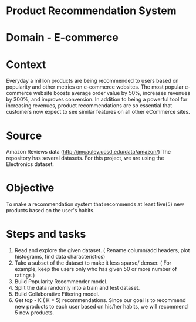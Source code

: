# Product Recommendation System  
  
# Domain - E-commerce    

# Context  
Everyday a million products are being recommended to users based on popularity and other metrics on e-commerce websites. The most popular e-commerce website boosts average order value by 50%, increases revenues by 300%, and improves conversion. In addition to being a powerful tool for increasing revenues, product recommendations are so essential that customers now expect to see similar features on all other eCommerce sites.  
# Source  
Amazon Reviews data (http://jmcauley.ucsd.edu/data/amazon/) The repository has several datasets. For this project, we are using the Electronics dataset.  
  
# Objective  
To make a recommendation system that recommends at least five(5) new products based on the user's habits.  
    
# Steps and tasks    
1. Read and explore the given dataset. ( Rename column/add headers, plot histograms, find data characteristics)  
2. Take a subset of the dataset to make it less sparse/ denser. ( For example, keep the users only who has given 50 or more number of ratings )  
3. Build Popularity Recommender model.  
4. Split the data randomly into a train and test dataset.  
5. Build Collaborative Filtering model.  
6. Get top - K ( K = 5) recommendations. Since our goal is to recommend new products to each user based on his/her habits, we will recommend 5 new products.  






